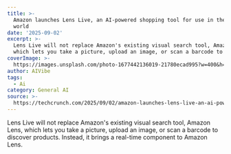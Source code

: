 ```yaml
---
title: >-
  Amazon launches Lens Live, an AI-powered shopping tool for use in the real
  world
date: '2025-09-02'
excerpt: >-
  Lens Live will not replace Amazon's existing visual search tool, Amazon Lens,
  which lets you take a picture, upload an image, or scan a barcode to dis...
coverImage: >-
  https://images.unsplash.com/photo-1677442136019-21780ecad995?w=400&h=200&fit=crop&auto=format
author: AIVibe
tags:
  - Ai
category: General AI
source: >-
  https://techcrunch.com/2025/09/02/amazon-launches-lens-live-an-ai-powered-shopping-tool-for-use-in-the-real-world/
---
```

Lens Live will not replace Amazon's existing visual search tool, Amazon Lens, which lets you take a picture, upload an image, or scan a barcode to discover products. Instead, it brings a real-time component to Amazon Lens.
